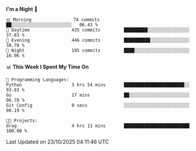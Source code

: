 <!--START_SECTION:waka-->
**I'm a Night 🦉** 

```text
🌞 Morning                74 commits          ██░░░░░░░░░░░░░░░░░░░░░░░   06.43 % 
🌆 Daytime                435 commits         █████████░░░░░░░░░░░░░░░░   37.83 % 
🌃 Evening                446 commits         ██████████░░░░░░░░░░░░░░░   38.78 % 
🌙 Night                  195 commits         ████░░░░░░░░░░░░░░░░░░░░░   16.96 % 
```


📊 **This Week I Spent My Time On** 

```text
💬 Programming Languages: 
Python                   3 hrs 54 mins       ███████████████████████░░   93.03 % 
Go                       17 mins             ██░░░░░░░░░░░░░░░░░░░░░░░   06.78 % 
Git Config               0 secs              ░░░░░░░░░░░░░░░░░░░░░░░░░   00.19 % 

🐱‍💻 Projects: 
drag                     4 hrs 11 mins       █████████████████████████   100.00 % 
```


 Last Updated on 23/10/2025 04:11:46 UTC
<!--END_SECTION:waka-->
